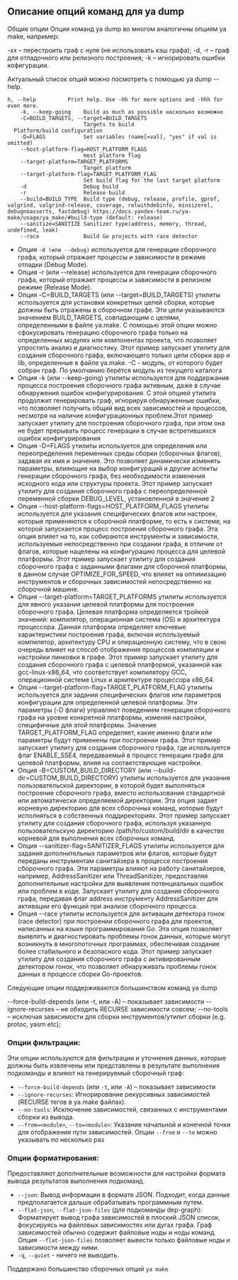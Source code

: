 ## Описание опций команд для ya dump

Общие опции
Опции команд ya dump во многом аналогичны опциям ya make, например:

-xx – перестроить граф с нуля (не использовать кэш графа);
-d, -r – граф для отладочного или релизного построения;
-k – игнорировать ошибки кофигурации.

Актуальный список опций можно посмотреть с помощью ya dump <command> --help. 

```
h, --help          Print help. Use -hh for more options and -hhh for even more.
    -k, --keep-going    Build as much as possible насколько возможно
    -C=BUILD_TARGETS, --target=BUILD_TARGETS
                        Targets to build
  Platform/build configuration
    -D=FLAGS            Set variables (name[=val], "yes" if val is omitted)
    --host-platform-flag=HOST_PLATFORM_FLAGS
                        Host platform flag
    --target-platform=TARGET_PLATFORMS
                        Target platform
    --target-platform-flag=TARGET_PLATFORM_FLAG
                        Set build flag for the last target platform
    -d                  Debug build
    -r                  Release build
    --build=BUILD_TYPE  Build type (debug, release, profile, gprof, valgrind, valgrind-release, coverage, relwithdebinfo, minsizerel, debugnoasserts, fastdebug) https://docs.yandex-team.ru/ya-make/usage/ya_make/#build-type (default: release)
    --sanitize=SANITIZE Sanitizer type(address, memory, thread, undefined, leak)
    --race              Build Go projects with race detector
```







* Опция `-d (или --debug)` используется для генерации сборочного графа, который отражает процессы и зависимости в режиме отладки (Debug Mode).
* Опция -r (или --release) используется для генерации сборочного графа, который отражает процессы и зависимости в релизном режиме (Release Mode).
* Опция -C=BUILD_TARGETS (или --target=BUILD_TARGETS) утилиты используется для установки конкретных целей сборки, которые должны быть отражены в сборочном графе. Эти цели указываются значением BUILD_TARGETS, совпадающим с целями, определенными в файле ya.make. С помощью этой опции можно сфокусировать генерацию сборочного графа только на определенных модулях или компонентах проекта, что позволяет упростить анализ и диагностику. Этот пример запускает утилиту для создания сборочного графа, включающего только цели сборки app и lib, определенные в файле ya.make. -C - модуль, от которого будет собран граф. По умолчанию берётся модуль из текущего каталога
* Опция -k (или --keep-going) утилиты используется для поддержания процесса построения сборочного графа активным, даже в случае обнаружения ошибок конфигурирования. С этой опцией утилита продолжит генерировать граф, игнорируя обнаруженные ошибки, что позволяет получить общий вид всех зависимостей и процессов, несмотря на наличие конфигурационных проблем.Этот пример запускает утилиту для построения сборочного графа, при этом она не будет прерывать процесс генерации в случае встретившихся ошибок конфигурирования
* Опция -D=FLAGS утилиты используется для определения или переопределения переменных среды сборки (сборочных флагов), задавая их имя и значение. Это позволяет динамически изменять параметры, влияющие на выбор конфигураций и другие аспекты генерации сборочного графа, без необходимости изменения исходного кода или структуры проекта. Этот пример запускает утилиту для создания сборочного графа с переопределенной переменной сборки DEBUG_LEVEL, установленной в значение 2
* Опция --host-platform-flags=HOST_PLATFORM_FLAGS утилиты используется для указания специфических флагов или настроек, которые применяются к сборочной платформе, то есть к системе, на которой запускается процесс построения сборочного графа. Эта опция влияет на то, как собираются инструменты и зависимости, используемые непосредственно при создании графа, в отличие от флагов, которые нацелены на конфигурацию процесса для целевой платформы. Этот пример запускает утилиту для создания сборочного графа с заданными флагами для сборочной платформы, в данном случае OPTIMIZE_FOR_SPEED, что влияет на оптимизацию инструментов и сборочных зависимостей непосредственно на сборочной машине.
* Опция --target-platform=TARGET_PLATFORMS утилиты используется для явного указания целевой платформы для построения сборочного графа. Целевая платформа определяется тройкой значений: компилятор, операционная система (OS) и архитектура процессора. Данная платформа определяет ключевые характеристики построения графа, включая используемый компилятор, архитектуру CPU и операционную систему, что в свою очередь влияет на способ отображения процессов компиляции и настройки линковки в графе. Этот пример запускает утилиту для создания сборочного графа с целевой платформой, указанной как gcc-linux-x86_64, что соответствует компилятору GCC, операционной системе Linux и архитектуре процессора x86_64.
* Опция --target-platform-flag=TARGET_PLATFORM_FLAG утилиты используется для задания специфических флагов или параметров конфигурации для определенной целевой платформы. Эти параметры (-D флаги) управляют поведением генерации сборочного графа на уровне конкретной платформы, изменяя настройки, специфичные для этой платформы. Значение TARGET_PLATFORM_FLAG определяет, какие именно флаги или параметры будут применены при построении графа. Этот пример запускает утилиту для создания сборочного графа, где используется флаг ENABLE_SSE4, передаваемый в процесс генерации графа для целевой платформы, влияя на соответствующие настройки.
* Опция -B=CUSTOM_BUILD_DIRECTORY (или --build-dir=CUSTOM_BUILD_DIRECTORY) утилиты используется для указания пользовательской директории, в которой будет выполняться построение сборочного графа, вместо использования стандартной или автоматически определяемой директории. Эта опция задает корневую директорию для всех сборочных команд, которые будут исполняться в собственных поддиректориях. Этот пример запускает утилиту для создания сборочного графа, используя указанную пользовательскую директорию /path/to/custom/build/dir в качестве корневой для выполнения всех сборочных команд.
* Опция --sanitizer-flag=SANITIZER_FLAGS утилиты используется для задания дополнительных параметров или флагов, которые будут переданы инструментам санитайзера в процессе построения сборочного графа. Эти параметры влияют на работу санитайзеров, например, AddressSanitizer или ThreadSanitizer, предоставляя дополнительные настройки для выявления потенциальных ошибок или проблем в коде. Запускает утилиту для создания сборочного графа, передавая флаг address инструменту AddressSanitizer для активации его функций при анализе сборочного процесса.
* Опция --race утилиты используется для активации детектора гонок (race detector) при построении сборочного графа для проектов, написанных на языке программирования Go. Эта опция позволяет выявлять и диагностировать проблемы гонок данных, которые могут возникнуть в многопоточных программах, обеспечивая создание более стабильного и безопасного кода.
Этот пример запускает утилиту для создания сборочного графа с активированным детектором гонок, что позволяет обнаруживать проблемы гонок данных в процессе сборки Go-проектов.


Следующие опции поддерживаются большинством команд ya dump 

--force-build-depends (или -t, или -A) – показывает зависимости
--ignore-recurses – не обходить RECURSE зависимости совсем;
--no-tools – исключая зависимости для сборки инструментов/утилит сборки (e.g. protoc, yasm etc);

### Опции фильтрации:

Эти опции используются для фильтрации и уточнения данных, которые должны быть извлечены или представлены в результате выполнения подкоманды и влияют на генерируемый сборочный граф:
- `--force-build-depends` (или `-t`, или `-A`) – показывает зависимости 
- `--ignore-recurses`: Игнорирование рекурсивных зависимостей (RECURSE тегов в ya.make файлах).
- `--no-tools`: Исключение зависимостей, связанных с инструментами сборки из вывода.
- `--from=<module>`, `--to=<module>`: Указание начальной и конечной точки для отображения пути зависимостей. Опции `--from` и `--to` можно указывать по несколько раз

### Опции форматирования:

Предоставляют дополнительные возможности для настройки формата вывода результатов выполнения подкоманд.

- `--json`: Вывод информации в формате JSON. Подходит, когда данные предполагается дальше обрабатывать программным путем.
- `--flat-json`, `--flat-json-files` (для подкоманды dep-graph):  Форматирует вывод графа зависимостей в плоский JSON список, фокусируясь на файловых зависимостях или дугах графа. Граф зависимостей обычно содержит файловые ноды и ноды команд. Опция `--flat-json-files` позволяет вывести только файловые ноды и зависимости между ними.
- `-q`, `--quiet` - ничего не выводить.

Поддержано большинство сборочных опций `ya make`

